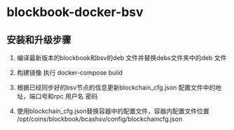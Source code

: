 # blockbook-docker-bsv

## 安装和升级步骤

1. 编译最新版本的blockbook和bsv的deb 文件并替换debs文件夹中的deb 文件

2. 构建镜像 执行 docker-compose build

3. 根据已经同步好的bsv节点的信息更新blockchain_cfg.json 配置文件中的地址，端口号和rpc 用户名 密码

4. 使用blockchain_cfg.json替换容器中的配置文件，容器内配置文件位置 /opt/coins/blockbook/bcashsv/config/blockchaincfg.json
